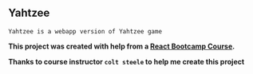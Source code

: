 ## Yahtzee

`Yahtzee is a webapp version of Yahtzee game`

**This project was created with help from a [React Bootcamp Course](https://www.udemy.com/course/modern-react-bootcamp/).**

**Thanks to course instructor `colt steele` to help me create this project**
